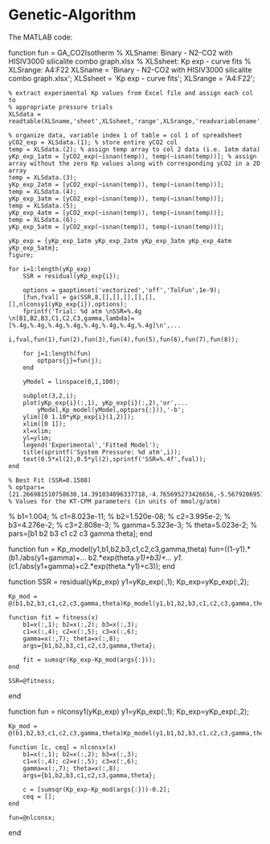 # Genetic-Algorithm

The MATLAB code:


function fun = GA_CO2Isotherm
    % XLSname: Binary - N2-CO2 with HISIV3000 silicalite combo graph.xlsx
    % XLSsheet: Kp exp - curve fits
    % XLSrange: A4:F22
    XLSname = 'Binary - N2-CO2 with HISIV3000 silicalite combo graph.xlsx';
    XLSsheet = 'Kp exp - curve fits';
    XLSrange = 'A4:F22';
    
    % extract experimental Kp values from Excel file and assign each col to
    % appropriate pressure trials
    XLSdata = readtable(XLSname,'sheet',XLSsheet,'range',XLSrange,'readvariablename',false);
    
    % organize data, variable index 1 of table = col 1 of spreadsheet
    yCO2_exp = XLSdata.(1); % store entire yCO2 col
    temp = XLSdata.(2); % assign temp array to col 2 data (i.e. 1atm data)
    yKp_exp_1atm = [yCO2_exp(~isnan(temp)), temp(~isnan(temp))]; % assign array without the zero Kp values along with corresponding yCO2 in a 2D array
    temp = XLSdata.(3);
    yKp_exp_2atm = [yCO2_exp(~isnan(temp)), temp(~isnan(temp))];
    temp = XLSdata.(4);
    yKp_exp_3atm = [yCO2_exp(~isnan(temp)), temp(~isnan(temp))];
    temp = XLSdata.(5);
    yKp_exp_4atm = [yCO2_exp(~isnan(temp)), temp(~isnan(temp))];
    temp = XLSdata.(6);
    yKp_exp_5atm = [yCO2_exp(~isnan(temp)), temp(~isnan(temp))];
    
    yKp_exp = {yKp_exp_1atm yKp_exp_2atm yKp_exp_3atm yKp_exp_4atm yKp_exp_5atm};
    figure;
    
    for i=1:length(yKp_exp) 
        SSR = residual(yKp_exp{i});

        options = gaoptimset('vectorized','off','TolFun',1e-9);
        [fun,fval] = ga(SSR,8,[],[],[],[],[],[],nlconsy1(yKp_exp{i}),options);
        fprintf('Trial: %d atm \nSSR=%.4g \n[B1,B2,B3,C1,C2,C3,gamma,lambda]=[%.4g,%.4g,%.4g,%.4g,%.4g,%.4g,%.4g,%.4g]\n',...
            i,fval,fun(1),fun(2),fun(3),fun(4),fun(5),fun(6),fun(7),fun(8));

        for j=1:length(fun)
            optpars{j}=fun(j);
        end

        yModel = linspace(0,1,100);
        
        subplot(3,2,i);
        plot(yKp_exp{i}(:,1), yKp_exp{i}(:,2),'or',...
            yModel,Kp_model(yModel,optpars{:})),'-b';
        ylim([0 1.10*yKp_exp{i}(1,2)]);
        xlim([0 1]);
        xl=xlim;
        yl=ylim;
        legend('Experimental','Fitted Model');
        title(sprintf('System Pressure: %d atm',i));
        text(0.5*xl(2),0.5*yl(2),sprintf('SSR=%.4f',fval));
    end
    
    % Best Fit (SSR=0.1508)
    % optpars=[21.266981510758630,14.391034096337718,-4.765695273426656,-5.567920695194216,0.704153380029325,1.385644740685691,3.232959521887631,-1.260067616278099e+02]
    % Values for the KT-CPM parameters (in units of mmol/g/atm)
%     b1=1.004;
%     c1=8.023e-11;
%     b2=1.520e-08;
%     c2=3.995e-2;
%     b3=4.276e-2;
%     c3=2.808e-3;
%     gamma=5.323e-3;
%     theta=5.023e-2;
%     pars=[b1 b2 b3 c1 c2 c3 gamma theta];
end

function fun = Kp_model(y1,b1,b2,b3,c1,c2,c3,gamma,theta)
    fun=((1-y1).*(b1./abs(y1+gamma)+...
        b2.*exp(theta.*y1)+b3)+...
        y1.*(c1./abs(y1+gamma)+c2.*exp(theta.*y1)+c3));
end

function SSR = residual(yKp_exp)
    y1=yKp_exp(:,1);
    Kp_exp=yKp_exp(:,2);

    Kp_mod = @(b1,b2,b3,c1,c2,c3,gamma,theta)Kp_model(y1,b1,b2,b3,c1,c2,c3,gamma,theta);
    
    function fit = fitness(x)
        b1=x(:,1); b2=x(:,2); b3=x(:,3);
        c1=x(:,4); c2=x(:,5); c3=x(:,6);
        gamma=x(:,7); theta=x(:,8);
        args={b1,b2,b3,c1,c2,c3,gamma,theta};
        
        fit = sumsqr(Kp_exp-Kp_mod(args{:}));
    end
    
    SSR=@fitness;
end

function fun = nlconsy1(yKp_exp)
    y1=yKp_exp(:,1);
    Kp_exp=yKp_exp(:,2);
    
    Kp_mod = @(b1,b2,b3,c1,c2,c3,gamma,theta)Kp_model(y1,b1,b2,b3,c1,c2,c3,gamma,theta);
    
    function [c, ceq] = nlconsx(x)
        b1=x(:,1); b2=x(:,2); b3=x(:,3);
        c1=x(:,4); c2=x(:,5); c3=x(:,6);
        gamma=x(:,7); theta=x(:,8);
        args={b1,b2,b3,c1,c2,c3,gamma,theta};
        
        c = [sumsqr(Kp_exp-Kp_mod(args{:}))-0.2];
        ceq = [];
    end
    
    fun=@nlconsx;
    
end
